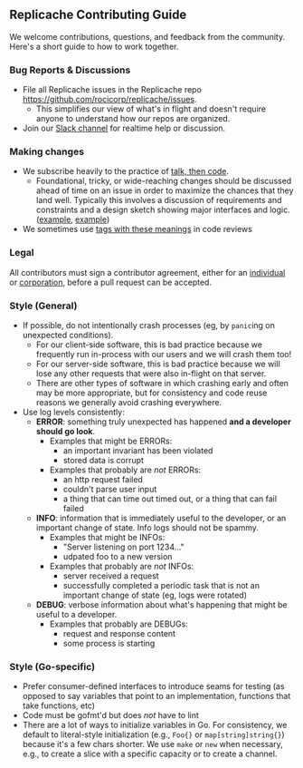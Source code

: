 ## Replicache Contributing Guide

We welcome contributions, questions, and feedback from the community. Here's a short guide
to how to work together.

### Bug Reports & Discussions

* File all Replicache issues in the Replicache repo https://github.com/rocicorp/replicache/issues. 
   * This simplifies our view of what's in flight and doesn't require anyone to understand how our repos are organized.
* Join our [Slack channel](https://join.slack.com/t/rocicorp/shared_invite/zt-dcez2xsi-nAhW1Lt~32Y3~~y54pMV0g) for realtime help or discussion.

### Making changes

* We subscribe heavily to the practice of [talk, then code](https://dave.cheney.net/2019/02/18/talk-then-code).
   * Foundational, tricky, or wide-reaching changes should be discussed ahead of time on an issue in order to maximize the chances that they land well. Typically this involves a discussion of requirements and constraints and a design sketch showing major interfaces and logic. ([example](https://github.com/rocicorp/replicache/issues/27), [example](https://github.com/rocicorp/replicache/issues/30))
* We sometimes use [tags with these meanings](https://news.ycombinator.com/item?id=23027988) in code reviews

### Legal

All contributors must sign a contributor agreement, either for an <a href="https://rocicorp.github.io/ca/individual.html">individual</a> or <a href="https://rocicorp.github.io/ca/corporation.html">corporation</a>, before a pull request can be accepted.

### Style (General)

* If possible, do not intentionally crash processes (eg, by `panic`ing on unexpected conditions).
  * For our client-side software, this is bad practice because we frequently run in-process with our users and we will crash them too!
  * For our server-side software, this is bad practice because we will lose any other requests that were also in-flight on that server.
  * There are other types of software in which crashing early and often may be more appropriate, but for consistency and code reuse reasons we generally avoid crashing everywhere.
* Use log levels consistently:
   * **ERROR**: something truly unexpected has happened **and a developer should go look**.
      * Examples that might be ERRORs:
         * an important invariant has been violated
         * stored data is corrupt
      * Examples that probably are *not* ERRORs:
         * an http request failed
         * couldn't parse user input
         * a thing that can time out timed out, or a thing that can fail failed
   * **INFO**: information that is immediately useful to the developer, or an important change of state. Info logs should not be spammy.
      * Examples that might be INFOs:
         * "Server listening on port 1234..."
         * udpated foo to a new version
      * Examples that probably are *not* INFOs:
         * server received a request
         * successfully completed a periodic task that is not an important change of state (eg, logs were rotated)
   * **DEBUG**: verbose information about what's happening that might be useful to a developer.
      * Examples that probably are DEBUGs:
         * request and response content
         * some process is starting

### Style (Go-specific)

* Prefer consumer-defined interfaces to introduce seams for testing (as opposed to say variables that point to an implementation, functions that take functions, etc)
* Code must be gofmt'd but does *not* have to lint
* There are a lot of ways to initialize variables in Go. For consistency, we default to literal-style initialization (e.g., `Foo{}` or `map[string]string{}`) because it's a few chars shorter. We use `make` or `new` when necessary, e.g., to create a slice with a specific capacity or to create a channel.
